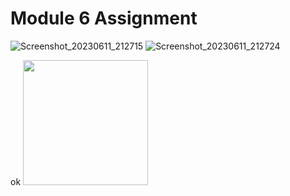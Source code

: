# Module 6 Assignment

![Screenshot_20230611_212715](https://github.com/HasibuliT/Module6Assignment/assets/66546794/22423974-5ab2-4a10-9e20-706f3f3d6bed)
![Screenshot_20230611_212724](https://github.com/HasibuliT/Module6Assignment/assets/66546794/6017e4a4-ebda-4be1-883e-5c1cd2b23449)


ok
<img src="https://github.com/HasibuliT/Module6Assignment/assets/66546794/22423974-5ab2-4a10-9e20-706f3f3d6bed" width="200" height="200">
